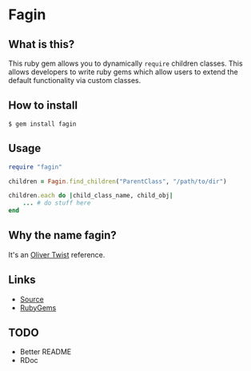 # Fagin

## What is this?

This ruby gem allows you to dynamically `require` children classes.
This allows developers to write ruby gems which allow users to extend
the default functionality via custom classes.

## How to install

```
$ gem install fagin
```

## Usage

```ruby
require "fagin"

children = Fagin.find_children("ParentClass", "/path/to/dir")

children.each do |child_class_name, child_obj|
    ... # do stuff here
end
```

## Why the name fagin?

It's an [Oliver Twist](https://en.wikipedia.org/wiki/Fagin) reference.

## Links

- [Source](https://gitlab.com/mjwhitta/fagin)
- [RubyGems](https://rubygems.org/gems/fagin)

## TODO

- Better README
- RDoc
